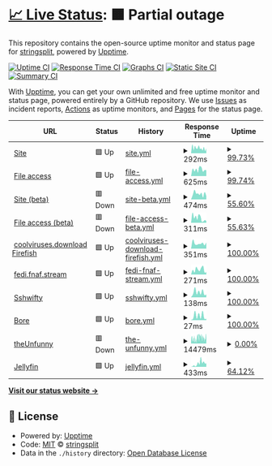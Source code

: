 # [📈 Live Status](https://status.fyle.uk): <!--live status--> **🟧 Partial outage**

This repository contains the open-source uptime monitor and status page for [stringsplit](https://status.fyle.uk), powered by [Upptime](https://github.com/upptime/upptime).

[![Uptime CI](https://github.com/nbitzz/status/workflows/Uptime%20CI/badge.svg)](https://github.com/nbitzz/status/actions?query=workflow%3A%22Uptime+CI%22)
[![Response Time CI](https://github.com/nbitzz/status/workflows/Response%20Time%20CI/badge.svg)](https://github.com/nbitzz/status/actions?query=workflow%3A%22Response+Time+CI%22)
[![Graphs CI](https://github.com/nbitzz/status/workflows/Graphs%20CI/badge.svg)](https://github.com/nbitzz/status/actions?query=workflow%3A%22Graphs+CI%22)
[![Static Site CI](https://github.com/nbitzz/status/workflows/Static%20Site%20CI/badge.svg)](https://github.com/nbitzz/status/actions?query=workflow%3A%22Static+Site+CI%22)
[![Summary CI](https://github.com/nbitzz/status/workflows/Summary%20CI/badge.svg)](https://github.com/nbitzz/status/actions?query=workflow%3A%22Summary+CI%22)

With [Upptime](https://upptime.js.org), you can get your own unlimited and free uptime monitor and status page, powered entirely by a GitHub repository. We use [Issues](https://github.com/nbitzz/status/issues) as incident reports, [Actions](https://github.com/nbitzz/status/actions) as uptime monitors, and [Pages](https://status.fyle.uk) for the status page.

<!--start: status pages-->
<!-- This summary is generated by Upptime (https://github.com/upptime/upptime) -->
<!-- Do not edit this manually, your changes will be overwritten -->
<!-- prettier-ignore -->
| URL | Status | History | Response Time | Uptime |
| --- | ------ | ------- | ------------- | ------ |
| <img alt="" src="https://icons.duckduckgo.com/ip3/fyle.uk.ico" height="13"> [Site](https://fyle.uk) | 🟩 Up | [site.yml](https://github.com/nbitzz/status/commits/HEAD/history/site.yml) | <details><summary><img alt="Response time graph" src="./graphs/site/response-time-week.png" height="20"> 292ms</summary><br><a href="https://status.fyle.uk/history/site"><img alt="Response time 991" src="https://img.shields.io/endpoint?url=https%3A%2F%2Fraw.githubusercontent.com%2Fnbitzz%2Fstatus%2FHEAD%2Fapi%2Fsite%2Fresponse-time.json"></a><br><a href="https://status.fyle.uk/history/site"><img alt="24-hour response time 270" src="https://img.shields.io/endpoint?url=https%3A%2F%2Fraw.githubusercontent.com%2Fnbitzz%2Fstatus%2FHEAD%2Fapi%2Fsite%2Fresponse-time-day.json"></a><br><a href="https://status.fyle.uk/history/site"><img alt="7-day response time 292" src="https://img.shields.io/endpoint?url=https%3A%2F%2Fraw.githubusercontent.com%2Fnbitzz%2Fstatus%2FHEAD%2Fapi%2Fsite%2Fresponse-time-week.json"></a><br><a href="https://status.fyle.uk/history/site"><img alt="30-day response time 314" src="https://img.shields.io/endpoint?url=https%3A%2F%2Fraw.githubusercontent.com%2Fnbitzz%2Fstatus%2FHEAD%2Fapi%2Fsite%2Fresponse-time-month.json"></a><br><a href="https://status.fyle.uk/history/site"><img alt="1-year response time 1131" src="https://img.shields.io/endpoint?url=https%3A%2F%2Fraw.githubusercontent.com%2Fnbitzz%2Fstatus%2FHEAD%2Fapi%2Fsite%2Fresponse-time-year.json"></a></details> | <details><summary><a href="https://status.fyle.uk/history/site">99.73%</a></summary><a href="https://status.fyle.uk/history/site"><img alt="All-time uptime 95.22%" src="https://img.shields.io/endpoint?url=https%3A%2F%2Fraw.githubusercontent.com%2Fnbitzz%2Fstatus%2FHEAD%2Fapi%2Fsite%2Fuptime.json"></a><br><a href="https://status.fyle.uk/history/site"><img alt="24-hour uptime 100.00%" src="https://img.shields.io/endpoint?url=https%3A%2F%2Fraw.githubusercontent.com%2Fnbitzz%2Fstatus%2FHEAD%2Fapi%2Fsite%2Fuptime-day.json"></a><br><a href="https://status.fyle.uk/history/site"><img alt="7-day uptime 99.73%" src="https://img.shields.io/endpoint?url=https%3A%2F%2Fraw.githubusercontent.com%2Fnbitzz%2Fstatus%2FHEAD%2Fapi%2Fsite%2Fuptime-week.json"></a><br><a href="https://status.fyle.uk/history/site"><img alt="30-day uptime 99.88%" src="https://img.shields.io/endpoint?url=https%3A%2F%2Fraw.githubusercontent.com%2Fnbitzz%2Fstatus%2FHEAD%2Fapi%2Fsite%2Fuptime-month.json"></a><br><a href="https://status.fyle.uk/history/site"><img alt="1-year uptime 95.09%" src="https://img.shields.io/endpoint?url=https%3A%2F%2Fraw.githubusercontent.com%2Fnbitzz%2Fstatus%2FHEAD%2Fapi%2Fsite%2Fuptime-year.json"></a></details>
| <img alt="" src="https://icons.duckduckgo.com/ip3/fyle.uk.ico" height="13"> [File access](https://fyle.uk/file/fish) | 🟩 Up | [file-access.yml](https://github.com/nbitzz/status/commits/HEAD/history/file-access.yml) | <details><summary><img alt="Response time graph" src="./graphs/file-access/response-time-week.png" height="20"> 625ms</summary><br><a href="https://status.fyle.uk/history/file-access"><img alt="Response time 1717" src="https://img.shields.io/endpoint?url=https%3A%2F%2Fraw.githubusercontent.com%2Fnbitzz%2Fstatus%2FHEAD%2Fapi%2Ffile-access%2Fresponse-time.json"></a><br><a href="https://status.fyle.uk/history/file-access"><img alt="24-hour response time 572" src="https://img.shields.io/endpoint?url=https%3A%2F%2Fraw.githubusercontent.com%2Fnbitzz%2Fstatus%2FHEAD%2Fapi%2Ffile-access%2Fresponse-time-day.json"></a><br><a href="https://status.fyle.uk/history/file-access"><img alt="7-day response time 625" src="https://img.shields.io/endpoint?url=https%3A%2F%2Fraw.githubusercontent.com%2Fnbitzz%2Fstatus%2FHEAD%2Fapi%2Ffile-access%2Fresponse-time-week.json"></a><br><a href="https://status.fyle.uk/history/file-access"><img alt="30-day response time 1050" src="https://img.shields.io/endpoint?url=https%3A%2F%2Fraw.githubusercontent.com%2Fnbitzz%2Fstatus%2FHEAD%2Fapi%2Ffile-access%2Fresponse-time-month.json"></a><br><a href="https://status.fyle.uk/history/file-access"><img alt="1-year response time 1867" src="https://img.shields.io/endpoint?url=https%3A%2F%2Fraw.githubusercontent.com%2Fnbitzz%2Fstatus%2FHEAD%2Fapi%2Ffile-access%2Fresponse-time-year.json"></a></details> | <details><summary><a href="https://status.fyle.uk/history/file-access">99.74%</a></summary><a href="https://status.fyle.uk/history/file-access"><img alt="All-time uptime 97.04%" src="https://img.shields.io/endpoint?url=https%3A%2F%2Fraw.githubusercontent.com%2Fnbitzz%2Fstatus%2FHEAD%2Fapi%2Ffile-access%2Fuptime.json"></a><br><a href="https://status.fyle.uk/history/file-access"><img alt="24-hour uptime 100.00%" src="https://img.shields.io/endpoint?url=https%3A%2F%2Fraw.githubusercontent.com%2Fnbitzz%2Fstatus%2FHEAD%2Fapi%2Ffile-access%2Fuptime-day.json"></a><br><a href="https://status.fyle.uk/history/file-access"><img alt="7-day uptime 99.74%" src="https://img.shields.io/endpoint?url=https%3A%2F%2Fraw.githubusercontent.com%2Fnbitzz%2Fstatus%2FHEAD%2Fapi%2Ffile-access%2Fuptime-week.json"></a><br><a href="https://status.fyle.uk/history/file-access"><img alt="30-day uptime 99.94%" src="https://img.shields.io/endpoint?url=https%3A%2F%2Fraw.githubusercontent.com%2Fnbitzz%2Fstatus%2FHEAD%2Fapi%2Ffile-access%2Fuptime-month.json"></a><br><a href="https://status.fyle.uk/history/file-access"><img alt="1-year uptime 97.40%" src="https://img.shields.io/endpoint?url=https%3A%2F%2Fraw.githubusercontent.com%2Fnbitzz%2Fstatus%2FHEAD%2Fapi%2Ffile-access%2Fuptime-year.json"></a></details>
| <img alt="" src="https://icons.duckduckgo.com/ip3/beta.fyle.uk.ico" height="13"> [Site (beta)](https://beta.fyle.uk) | 🟥 Down | [site-beta.yml](https://github.com/nbitzz/status/commits/HEAD/history/site-beta.yml) | <details><summary><img alt="Response time graph" src="./graphs/site-beta/response-time-week.png" height="20"> 474ms</summary><br><a href="https://status.fyle.uk/history/site-beta"><img alt="Response time 753" src="https://img.shields.io/endpoint?url=https%3A%2F%2Fraw.githubusercontent.com%2Fnbitzz%2Fstatus%2FHEAD%2Fapi%2Fsite-beta%2Fresponse-time.json"></a><br><a href="https://status.fyle.uk/history/site-beta"><img alt="24-hour response time 282" src="https://img.shields.io/endpoint?url=https%3A%2F%2Fraw.githubusercontent.com%2Fnbitzz%2Fstatus%2FHEAD%2Fapi%2Fsite-beta%2Fresponse-time-day.json"></a><br><a href="https://status.fyle.uk/history/site-beta"><img alt="7-day response time 474" src="https://img.shields.io/endpoint?url=https%3A%2F%2Fraw.githubusercontent.com%2Fnbitzz%2Fstatus%2FHEAD%2Fapi%2Fsite-beta%2Fresponse-time-week.json"></a><br><a href="https://status.fyle.uk/history/site-beta"><img alt="30-day response time 527" src="https://img.shields.io/endpoint?url=https%3A%2F%2Fraw.githubusercontent.com%2Fnbitzz%2Fstatus%2FHEAD%2Fapi%2Fsite-beta%2Fresponse-time-month.json"></a><br><a href="https://status.fyle.uk/history/site-beta"><img alt="1-year response time 811" src="https://img.shields.io/endpoint?url=https%3A%2F%2Fraw.githubusercontent.com%2Fnbitzz%2Fstatus%2FHEAD%2Fapi%2Fsite-beta%2Fresponse-time-year.json"></a></details> | <details><summary><a href="https://status.fyle.uk/history/site-beta">55.60%</a></summary><a href="https://status.fyle.uk/history/site-beta"><img alt="All-time uptime 98.23%" src="https://img.shields.io/endpoint?url=https%3A%2F%2Fraw.githubusercontent.com%2Fnbitzz%2Fstatus%2FHEAD%2Fapi%2Fsite-beta%2Fuptime.json"></a><br><a href="https://status.fyle.uk/history/site-beta"><img alt="24-hour uptime 0.00%" src="https://img.shields.io/endpoint?url=https%3A%2F%2Fraw.githubusercontent.com%2Fnbitzz%2Fstatus%2FHEAD%2Fapi%2Fsite-beta%2Fuptime-day.json"></a><br><a href="https://status.fyle.uk/history/site-beta"><img alt="7-day uptime 55.60%" src="https://img.shields.io/endpoint?url=https%3A%2F%2Fraw.githubusercontent.com%2Fnbitzz%2Fstatus%2FHEAD%2Fapi%2Fsite-beta%2Fuptime-week.json"></a><br><a href="https://status.fyle.uk/history/site-beta"><img alt="30-day uptime 89.78%" src="https://img.shields.io/endpoint?url=https%3A%2F%2Fraw.githubusercontent.com%2Fnbitzz%2Fstatus%2FHEAD%2Fapi%2Fsite-beta%2Fuptime-month.json"></a><br><a href="https://status.fyle.uk/history/site-beta"><img alt="1-year uptime 98.81%" src="https://img.shields.io/endpoint?url=https%3A%2F%2Fraw.githubusercontent.com%2Fnbitzz%2Fstatus%2FHEAD%2Fapi%2Fsite-beta%2Fuptime-year.json"></a></details>
| <img alt="" src="https://icons.duckduckgo.com/ip3/beta.fyle.uk.ico" height="13"> [File access (beta)](https://beta.fyle.uk/file/fish) | 🟥 Down | [file-access-beta.yml](https://github.com/nbitzz/status/commits/HEAD/history/file-access-beta.yml) | <details><summary><img alt="Response time graph" src="./graphs/file-access-beta/response-time-week.png" height="20"> 311ms</summary><br><a href="https://status.fyle.uk/history/file-access-beta"><img alt="Response time 1257" src="https://img.shields.io/endpoint?url=https%3A%2F%2Fraw.githubusercontent.com%2Fnbitzz%2Fstatus%2FHEAD%2Fapi%2Ffile-access-beta%2Fresponse-time.json"></a><br><a href="https://status.fyle.uk/history/file-access-beta"><img alt="24-hour response time 112" src="https://img.shields.io/endpoint?url=https%3A%2F%2Fraw.githubusercontent.com%2Fnbitzz%2Fstatus%2FHEAD%2Fapi%2Ffile-access-beta%2Fresponse-time-day.json"></a><br><a href="https://status.fyle.uk/history/file-access-beta"><img alt="7-day response time 311" src="https://img.shields.io/endpoint?url=https%3A%2F%2Fraw.githubusercontent.com%2Fnbitzz%2Fstatus%2FHEAD%2Fapi%2Ffile-access-beta%2Fresponse-time-week.json"></a><br><a href="https://status.fyle.uk/history/file-access-beta"><img alt="30-day response time 573" src="https://img.shields.io/endpoint?url=https%3A%2F%2Fraw.githubusercontent.com%2Fnbitzz%2Fstatus%2FHEAD%2Fapi%2Ffile-access-beta%2Fresponse-time-month.json"></a><br><a href="https://status.fyle.uk/history/file-access-beta"><img alt="1-year response time 994" src="https://img.shields.io/endpoint?url=https%3A%2F%2Fraw.githubusercontent.com%2Fnbitzz%2Fstatus%2FHEAD%2Fapi%2Ffile-access-beta%2Fresponse-time-year.json"></a></details> | <details><summary><a href="https://status.fyle.uk/history/file-access-beta">55.63%</a></summary><a href="https://status.fyle.uk/history/file-access-beta"><img alt="All-time uptime 97.41%" src="https://img.shields.io/endpoint?url=https%3A%2F%2Fraw.githubusercontent.com%2Fnbitzz%2Fstatus%2FHEAD%2Fapi%2Ffile-access-beta%2Fuptime.json"></a><br><a href="https://status.fyle.uk/history/file-access-beta"><img alt="24-hour uptime 0.00%" src="https://img.shields.io/endpoint?url=https%3A%2F%2Fraw.githubusercontent.com%2Fnbitzz%2Fstatus%2FHEAD%2Fapi%2Ffile-access-beta%2Fuptime-day.json"></a><br><a href="https://status.fyle.uk/history/file-access-beta"><img alt="7-day uptime 55.63%" src="https://img.shields.io/endpoint?url=https%3A%2F%2Fraw.githubusercontent.com%2Fnbitzz%2Fstatus%2FHEAD%2Fapi%2Ffile-access-beta%2Fuptime-week.json"></a><br><a href="https://status.fyle.uk/history/file-access-beta"><img alt="30-day uptime 89.79%" src="https://img.shields.io/endpoint?url=https%3A%2F%2Fraw.githubusercontent.com%2Fnbitzz%2Fstatus%2FHEAD%2Fapi%2Ffile-access-beta%2Fuptime-month.json"></a><br><a href="https://status.fyle.uk/history/file-access-beta"><img alt="1-year uptime 97.12%" src="https://img.shields.io/endpoint?url=https%3A%2F%2Fraw.githubusercontent.com%2Fnbitzz%2Fstatus%2FHEAD%2Fapi%2Ffile-access-beta%2Fuptime-year.json"></a></details>
| <img alt="" src="https://icons.duckduckgo.com/ip3/coolviruses.download.ico" height="13"> [coolviruses.download Firefish](https://coolviruses.download/) | 🟩 Up | [coolviruses-download-firefish.yml](https://github.com/nbitzz/status/commits/HEAD/history/coolviruses-download-firefish.yml) | <details><summary><img alt="Response time graph" src="./graphs/coolviruses-download-firefish/response-time-week.png" height="20"> 351ms</summary><br><a href="https://status.fyle.uk/history/coolviruses-download-firefish"><img alt="Response time 486" src="https://img.shields.io/endpoint?url=https%3A%2F%2Fraw.githubusercontent.com%2Fnbitzz%2Fstatus%2FHEAD%2Fapi%2Fcoolviruses-download-firefish%2Fresponse-time.json"></a><br><a href="https://status.fyle.uk/history/coolviruses-download-firefish"><img alt="24-hour response time 406" src="https://img.shields.io/endpoint?url=https%3A%2F%2Fraw.githubusercontent.com%2Fnbitzz%2Fstatus%2FHEAD%2Fapi%2Fcoolviruses-download-firefish%2Fresponse-time-day.json"></a><br><a href="https://status.fyle.uk/history/coolviruses-download-firefish"><img alt="7-day response time 351" src="https://img.shields.io/endpoint?url=https%3A%2F%2Fraw.githubusercontent.com%2Fnbitzz%2Fstatus%2FHEAD%2Fapi%2Fcoolviruses-download-firefish%2Fresponse-time-week.json"></a><br><a href="https://status.fyle.uk/history/coolviruses-download-firefish"><img alt="30-day response time 441" src="https://img.shields.io/endpoint?url=https%3A%2F%2Fraw.githubusercontent.com%2Fnbitzz%2Fstatus%2FHEAD%2Fapi%2Fcoolviruses-download-firefish%2Fresponse-time-month.json"></a><br><a href="https://status.fyle.uk/history/coolviruses-download-firefish"><img alt="1-year response time 486" src="https://img.shields.io/endpoint?url=https%3A%2F%2Fraw.githubusercontent.com%2Fnbitzz%2Fstatus%2FHEAD%2Fapi%2Fcoolviruses-download-firefish%2Fresponse-time-year.json"></a></details> | <details><summary><a href="https://status.fyle.uk/history/coolviruses-download-firefish">100.00%</a></summary><a href="https://status.fyle.uk/history/coolviruses-download-firefish"><img alt="All-time uptime 99.91%" src="https://img.shields.io/endpoint?url=https%3A%2F%2Fraw.githubusercontent.com%2Fnbitzz%2Fstatus%2FHEAD%2Fapi%2Fcoolviruses-download-firefish%2Fuptime.json"></a><br><a href="https://status.fyle.uk/history/coolviruses-download-firefish"><img alt="24-hour uptime 100.00%" src="https://img.shields.io/endpoint?url=https%3A%2F%2Fraw.githubusercontent.com%2Fnbitzz%2Fstatus%2FHEAD%2Fapi%2Fcoolviruses-download-firefish%2Fuptime-day.json"></a><br><a href="https://status.fyle.uk/history/coolviruses-download-firefish"><img alt="7-day uptime 100.00%" src="https://img.shields.io/endpoint?url=https%3A%2F%2Fraw.githubusercontent.com%2Fnbitzz%2Fstatus%2FHEAD%2Fapi%2Fcoolviruses-download-firefish%2Fuptime-week.json"></a><br><a href="https://status.fyle.uk/history/coolviruses-download-firefish"><img alt="30-day uptime 100.00%" src="https://img.shields.io/endpoint?url=https%3A%2F%2Fraw.githubusercontent.com%2Fnbitzz%2Fstatus%2FHEAD%2Fapi%2Fcoolviruses-download-firefish%2Fuptime-month.json"></a><br><a href="https://status.fyle.uk/history/coolviruses-download-firefish"><img alt="1-year uptime 99.91%" src="https://img.shields.io/endpoint?url=https%3A%2F%2Fraw.githubusercontent.com%2Fnbitzz%2Fstatus%2FHEAD%2Fapi%2Fcoolviruses-download-firefish%2Fuptime-year.json"></a></details>
| <img alt="" src="https://icons.duckduckgo.com/ip3/helloeverybodymynameismarkiplierandwelcometofivenightsatfreddys.anindiehorrorgamethatyouguyssuggestedenmasseandisawthatyamimash.playeditandhesaidthatitwasreallyreallygoodsoimveryeagertoseewha.tisupandthatisaterrifyinganimatronicbear.fnaf.stream.ico" height="13"> [fedi.fnaf.stream](https://helloeverybodymynameismarkiplierandwelcometofivenightsatfreddys.anindiehorrorgamethatyouguyssuggestedenmasseandisawthatyamimash.playeditandhesaidthatitwasreallyreallygoodsoimveryeagertoseewha.tisupandthatisaterrifyinganimatronicbear.fnaf.stream/) | 🟩 Up | [fedi-fnaf-stream.yml](https://github.com/nbitzz/status/commits/HEAD/history/fedi-fnaf-stream.yml) | <details><summary><img alt="Response time graph" src="./graphs/fedi-fnaf-stream/response-time-week.png" height="20"> 271ms</summary><br><a href="https://status.fyle.uk/history/fedi-fnaf-stream"><img alt="Response time 360" src="https://img.shields.io/endpoint?url=https%3A%2F%2Fraw.githubusercontent.com%2Fnbitzz%2Fstatus%2FHEAD%2Fapi%2Ffedi-fnaf-stream%2Fresponse-time.json"></a><br><a href="https://status.fyle.uk/history/fedi-fnaf-stream"><img alt="24-hour response time 133" src="https://img.shields.io/endpoint?url=https%3A%2F%2Fraw.githubusercontent.com%2Fnbitzz%2Fstatus%2FHEAD%2Fapi%2Ffedi-fnaf-stream%2Fresponse-time-day.json"></a><br><a href="https://status.fyle.uk/history/fedi-fnaf-stream"><img alt="7-day response time 271" src="https://img.shields.io/endpoint?url=https%3A%2F%2Fraw.githubusercontent.com%2Fnbitzz%2Fstatus%2FHEAD%2Fapi%2Ffedi-fnaf-stream%2Fresponse-time-week.json"></a><br><a href="https://status.fyle.uk/history/fedi-fnaf-stream"><img alt="30-day response time 358" src="https://img.shields.io/endpoint?url=https%3A%2F%2Fraw.githubusercontent.com%2Fnbitzz%2Fstatus%2FHEAD%2Fapi%2Ffedi-fnaf-stream%2Fresponse-time-month.json"></a><br><a href="https://status.fyle.uk/history/fedi-fnaf-stream"><img alt="1-year response time 360" src="https://img.shields.io/endpoint?url=https%3A%2F%2Fraw.githubusercontent.com%2Fnbitzz%2Fstatus%2FHEAD%2Fapi%2Ffedi-fnaf-stream%2Fresponse-time-year.json"></a></details> | <details><summary><a href="https://status.fyle.uk/history/fedi-fnaf-stream">100.00%</a></summary><a href="https://status.fyle.uk/history/fedi-fnaf-stream"><img alt="All-time uptime 99.71%" src="https://img.shields.io/endpoint?url=https%3A%2F%2Fraw.githubusercontent.com%2Fnbitzz%2Fstatus%2FHEAD%2Fapi%2Ffedi-fnaf-stream%2Fuptime.json"></a><br><a href="https://status.fyle.uk/history/fedi-fnaf-stream"><img alt="24-hour uptime 100.00%" src="https://img.shields.io/endpoint?url=https%3A%2F%2Fraw.githubusercontent.com%2Fnbitzz%2Fstatus%2FHEAD%2Fapi%2Ffedi-fnaf-stream%2Fuptime-day.json"></a><br><a href="https://status.fyle.uk/history/fedi-fnaf-stream"><img alt="7-day uptime 100.00%" src="https://img.shields.io/endpoint?url=https%3A%2F%2Fraw.githubusercontent.com%2Fnbitzz%2Fstatus%2FHEAD%2Fapi%2Ffedi-fnaf-stream%2Fuptime-week.json"></a><br><a href="https://status.fyle.uk/history/fedi-fnaf-stream"><img alt="30-day uptime 99.83%" src="https://img.shields.io/endpoint?url=https%3A%2F%2Fraw.githubusercontent.com%2Fnbitzz%2Fstatus%2FHEAD%2Fapi%2Ffedi-fnaf-stream%2Fuptime-month.json"></a><br><a href="https://status.fyle.uk/history/fedi-fnaf-stream"><img alt="1-year uptime 99.71%" src="https://img.shields.io/endpoint?url=https%3A%2F%2Fraw.githubusercontent.com%2Fnbitzz%2Fstatus%2FHEAD%2Fapi%2Ffedi-fnaf-stream%2Fuptime-year.json"></a></details>
| <img alt="" src="https://icons.duckduckgo.com/ip3/ssh.fyle.uk.ico" height="13"> [Sshwifty](https://ssh.fyle.uk/) | 🟩 Up | [sshwifty.yml](https://github.com/nbitzz/status/commits/HEAD/history/sshwifty.yml) | <details><summary><img alt="Response time graph" src="./graphs/sshwifty/response-time-week.png" height="20"> 138ms</summary><br><a href="https://status.fyle.uk/history/sshwifty"><img alt="Response time 177" src="https://img.shields.io/endpoint?url=https%3A%2F%2Fraw.githubusercontent.com%2Fnbitzz%2Fstatus%2FHEAD%2Fapi%2Fsshwifty%2Fresponse-time.json"></a><br><a href="https://status.fyle.uk/history/sshwifty"><img alt="24-hour response time 79" src="https://img.shields.io/endpoint?url=https%3A%2F%2Fraw.githubusercontent.com%2Fnbitzz%2Fstatus%2FHEAD%2Fapi%2Fsshwifty%2Fresponse-time-day.json"></a><br><a href="https://status.fyle.uk/history/sshwifty"><img alt="7-day response time 138" src="https://img.shields.io/endpoint?url=https%3A%2F%2Fraw.githubusercontent.com%2Fnbitzz%2Fstatus%2FHEAD%2Fapi%2Fsshwifty%2Fresponse-time-week.json"></a><br><a href="https://status.fyle.uk/history/sshwifty"><img alt="30-day response time 262" src="https://img.shields.io/endpoint?url=https%3A%2F%2Fraw.githubusercontent.com%2Fnbitzz%2Fstatus%2FHEAD%2Fapi%2Fsshwifty%2Fresponse-time-month.json"></a><br><a href="https://status.fyle.uk/history/sshwifty"><img alt="1-year response time 177" src="https://img.shields.io/endpoint?url=https%3A%2F%2Fraw.githubusercontent.com%2Fnbitzz%2Fstatus%2FHEAD%2Fapi%2Fsshwifty%2Fresponse-time-year.json"></a></details> | <details><summary><a href="https://status.fyle.uk/history/sshwifty">100.00%</a></summary><a href="https://status.fyle.uk/history/sshwifty"><img alt="All-time uptime 100.00%" src="https://img.shields.io/endpoint?url=https%3A%2F%2Fraw.githubusercontent.com%2Fnbitzz%2Fstatus%2FHEAD%2Fapi%2Fsshwifty%2Fuptime.json"></a><br><a href="https://status.fyle.uk/history/sshwifty"><img alt="24-hour uptime 100.00%" src="https://img.shields.io/endpoint?url=https%3A%2F%2Fraw.githubusercontent.com%2Fnbitzz%2Fstatus%2FHEAD%2Fapi%2Fsshwifty%2Fuptime-day.json"></a><br><a href="https://status.fyle.uk/history/sshwifty"><img alt="7-day uptime 100.00%" src="https://img.shields.io/endpoint?url=https%3A%2F%2Fraw.githubusercontent.com%2Fnbitzz%2Fstatus%2FHEAD%2Fapi%2Fsshwifty%2Fuptime-week.json"></a><br><a href="https://status.fyle.uk/history/sshwifty"><img alt="30-day uptime 100.00%" src="https://img.shields.io/endpoint?url=https%3A%2F%2Fraw.githubusercontent.com%2Fnbitzz%2Fstatus%2FHEAD%2Fapi%2Fsshwifty%2Fuptime-month.json"></a><br><a href="https://status.fyle.uk/history/sshwifty"><img alt="1-year uptime 100.00%" src="https://img.shields.io/endpoint?url=https%3A%2F%2Fraw.githubusercontent.com%2Fnbitzz%2Fstatus%2FHEAD%2Fapi%2Fsshwifty%2Fuptime-year.json"></a></details>
| <img alt="" src="https://icons.duckduckgo.com/ip3/null.ico" height="13"> [Bore](tunnel.fyle.uk) | 🟩 Up | [bore.yml](https://github.com/nbitzz/status/commits/HEAD/history/bore.yml) | <details><summary><img alt="Response time graph" src="./graphs/bore/response-time-week.png" height="20"> 27ms</summary><br><a href="https://status.fyle.uk/history/bore"><img alt="Response time 52" src="https://img.shields.io/endpoint?url=https%3A%2F%2Fraw.githubusercontent.com%2Fnbitzz%2Fstatus%2FHEAD%2Fapi%2Fbore%2Fresponse-time.json"></a><br><a href="https://status.fyle.uk/history/bore"><img alt="24-hour response time 9" src="https://img.shields.io/endpoint?url=https%3A%2F%2Fraw.githubusercontent.com%2Fnbitzz%2Fstatus%2FHEAD%2Fapi%2Fbore%2Fresponse-time-day.json"></a><br><a href="https://status.fyle.uk/history/bore"><img alt="7-day response time 27" src="https://img.shields.io/endpoint?url=https%3A%2F%2Fraw.githubusercontent.com%2Fnbitzz%2Fstatus%2FHEAD%2Fapi%2Fbore%2Fresponse-time-week.json"></a><br><a href="https://status.fyle.uk/history/bore"><img alt="30-day response time 41" src="https://img.shields.io/endpoint?url=https%3A%2F%2Fraw.githubusercontent.com%2Fnbitzz%2Fstatus%2FHEAD%2Fapi%2Fbore%2Fresponse-time-month.json"></a><br><a href="https://status.fyle.uk/history/bore"><img alt="1-year response time 52" src="https://img.shields.io/endpoint?url=https%3A%2F%2Fraw.githubusercontent.com%2Fnbitzz%2Fstatus%2FHEAD%2Fapi%2Fbore%2Fresponse-time-year.json"></a></details> | <details><summary><a href="https://status.fyle.uk/history/bore">100.00%</a></summary><a href="https://status.fyle.uk/history/bore"><img alt="All-time uptime 100.00%" src="https://img.shields.io/endpoint?url=https%3A%2F%2Fraw.githubusercontent.com%2Fnbitzz%2Fstatus%2FHEAD%2Fapi%2Fbore%2Fuptime.json"></a><br><a href="https://status.fyle.uk/history/bore"><img alt="24-hour uptime 100.00%" src="https://img.shields.io/endpoint?url=https%3A%2F%2Fraw.githubusercontent.com%2Fnbitzz%2Fstatus%2FHEAD%2Fapi%2Fbore%2Fuptime-day.json"></a><br><a href="https://status.fyle.uk/history/bore"><img alt="7-day uptime 100.00%" src="https://img.shields.io/endpoint?url=https%3A%2F%2Fraw.githubusercontent.com%2Fnbitzz%2Fstatus%2FHEAD%2Fapi%2Fbore%2Fuptime-week.json"></a><br><a href="https://status.fyle.uk/history/bore"><img alt="30-day uptime 100.00%" src="https://img.shields.io/endpoint?url=https%3A%2F%2Fraw.githubusercontent.com%2Fnbitzz%2Fstatus%2FHEAD%2Fapi%2Fbore%2Fuptime-month.json"></a><br><a href="https://status.fyle.uk/history/bore"><img alt="1-year uptime 100.00%" src="https://img.shields.io/endpoint?url=https%3A%2F%2Fraw.githubusercontent.com%2Fnbitzz%2Fstatus%2FHEAD%2Fapi%2Fbore%2Fuptime-year.json"></a></details>
| <img alt="" src="https://icons.duckduckgo.com/ip3/unfunny.glitch.me.ico" height="13"> [theUnfunny](https://unfunny.glitch.me/) | 🟥 Down | [the-unfunny.yml](https://github.com/nbitzz/status/commits/HEAD/history/the-unfunny.yml) | <details><summary><img alt="Response time graph" src="./graphs/the-unfunny/response-time-week.png" height="20"> 14479ms</summary><br><a href="https://status.fyle.uk/history/the-unfunny"><img alt="Response time 6652" src="https://img.shields.io/endpoint?url=https%3A%2F%2Fraw.githubusercontent.com%2Fnbitzz%2Fstatus%2FHEAD%2Fapi%2Fthe-unfunny%2Fresponse-time.json"></a><br><a href="https://status.fyle.uk/history/the-unfunny"><img alt="24-hour response time 14268" src="https://img.shields.io/endpoint?url=https%3A%2F%2Fraw.githubusercontent.com%2Fnbitzz%2Fstatus%2FHEAD%2Fapi%2Fthe-unfunny%2Fresponse-time-day.json"></a><br><a href="https://status.fyle.uk/history/the-unfunny"><img alt="7-day response time 14479" src="https://img.shields.io/endpoint?url=https%3A%2F%2Fraw.githubusercontent.com%2Fnbitzz%2Fstatus%2FHEAD%2Fapi%2Fthe-unfunny%2Fresponse-time-week.json"></a><br><a href="https://status.fyle.uk/history/the-unfunny"><img alt="30-day response time 15419" src="https://img.shields.io/endpoint?url=https%3A%2F%2Fraw.githubusercontent.com%2Fnbitzz%2Fstatus%2FHEAD%2Fapi%2Fthe-unfunny%2Fresponse-time-month.json"></a><br><a href="https://status.fyle.uk/history/the-unfunny"><img alt="1-year response time 7373" src="https://img.shields.io/endpoint?url=https%3A%2F%2Fraw.githubusercontent.com%2Fnbitzz%2Fstatus%2FHEAD%2Fapi%2Fthe-unfunny%2Fresponse-time-year.json"></a></details> | <details><summary><a href="https://status.fyle.uk/history/the-unfunny">0.00%</a></summary><a href="https://status.fyle.uk/history/the-unfunny"><img alt="All-time uptime 88.74%" src="https://img.shields.io/endpoint?url=https%3A%2F%2Fraw.githubusercontent.com%2Fnbitzz%2Fstatus%2FHEAD%2Fapi%2Fthe-unfunny%2Fuptime.json"></a><br><a href="https://status.fyle.uk/history/the-unfunny"><img alt="24-hour uptime 0.00%" src="https://img.shields.io/endpoint?url=https%3A%2F%2Fraw.githubusercontent.com%2Fnbitzz%2Fstatus%2FHEAD%2Fapi%2Fthe-unfunny%2Fuptime-day.json"></a><br><a href="https://status.fyle.uk/history/the-unfunny"><img alt="7-day uptime 0.00%" src="https://img.shields.io/endpoint?url=https%3A%2F%2Fraw.githubusercontent.com%2Fnbitzz%2Fstatus%2FHEAD%2Fapi%2Fthe-unfunny%2Fuptime-week.json"></a><br><a href="https://status.fyle.uk/history/the-unfunny"><img alt="30-day uptime 0.00%" src="https://img.shields.io/endpoint?url=https%3A%2F%2Fraw.githubusercontent.com%2Fnbitzz%2Fstatus%2FHEAD%2Fapi%2Fthe-unfunny%2Fuptime-month.json"></a><br><a href="https://status.fyle.uk/history/the-unfunny"><img alt="1-year uptime 86.47%" src="https://img.shields.io/endpoint?url=https%3A%2F%2Fraw.githubusercontent.com%2Fnbitzz%2Fstatus%2FHEAD%2Fapi%2Fthe-unfunny%2Fuptime-year.json"></a></details>
| <img alt="" src="https://icons.duckduckgo.com/ip3/jelly.fyle.uk.ico" height="13"> [Jellyfin](https://jelly.fyle.uk/) | 🟩 Up | [jellyfin.yml](https://github.com/nbitzz/status/commits/HEAD/history/jellyfin.yml) | <details><summary><img alt="Response time graph" src="./graphs/jellyfin/response-time-week.png" height="20"> 433ms</summary><br><a href="https://status.fyle.uk/history/jellyfin"><img alt="Response time 3018" src="https://img.shields.io/endpoint?url=https%3A%2F%2Fraw.githubusercontent.com%2Fnbitzz%2Fstatus%2FHEAD%2Fapi%2Fjellyfin%2Fresponse-time.json"></a><br><a href="https://status.fyle.uk/history/jellyfin"><img alt="24-hour response time 466" src="https://img.shields.io/endpoint?url=https%3A%2F%2Fraw.githubusercontent.com%2Fnbitzz%2Fstatus%2FHEAD%2Fapi%2Fjellyfin%2Fresponse-time-day.json"></a><br><a href="https://status.fyle.uk/history/jellyfin"><img alt="7-day response time 433" src="https://img.shields.io/endpoint?url=https%3A%2F%2Fraw.githubusercontent.com%2Fnbitzz%2Fstatus%2FHEAD%2Fapi%2Fjellyfin%2Fresponse-time-week.json"></a><br><a href="https://status.fyle.uk/history/jellyfin"><img alt="30-day response time 261" src="https://img.shields.io/endpoint?url=https%3A%2F%2Fraw.githubusercontent.com%2Fnbitzz%2Fstatus%2FHEAD%2Fapi%2Fjellyfin%2Fresponse-time-month.json"></a><br><a href="https://status.fyle.uk/history/jellyfin"><img alt="1-year response time 3018" src="https://img.shields.io/endpoint?url=https%3A%2F%2Fraw.githubusercontent.com%2Fnbitzz%2Fstatus%2FHEAD%2Fapi%2Fjellyfin%2Fresponse-time-year.json"></a></details> | <details><summary><a href="https://status.fyle.uk/history/jellyfin">64.12%</a></summary><a href="https://status.fyle.uk/history/jellyfin"><img alt="All-time uptime 52.10%" src="https://img.shields.io/endpoint?url=https%3A%2F%2Fraw.githubusercontent.com%2Fnbitzz%2Fstatus%2FHEAD%2Fapi%2Fjellyfin%2Fuptime.json"></a><br><a href="https://status.fyle.uk/history/jellyfin"><img alt="24-hour uptime 100.00%" src="https://img.shields.io/endpoint?url=https%3A%2F%2Fraw.githubusercontent.com%2Fnbitzz%2Fstatus%2FHEAD%2Fapi%2Fjellyfin%2Fuptime-day.json"></a><br><a href="https://status.fyle.uk/history/jellyfin"><img alt="7-day uptime 64.12%" src="https://img.shields.io/endpoint?url=https%3A%2F%2Fraw.githubusercontent.com%2Fnbitzz%2Fstatus%2FHEAD%2Fapi%2Fjellyfin%2Fuptime-week.json"></a><br><a href="https://status.fyle.uk/history/jellyfin"><img alt="30-day uptime 12.85%" src="https://img.shields.io/endpoint?url=https%3A%2F%2Fraw.githubusercontent.com%2Fnbitzz%2Fstatus%2FHEAD%2Fapi%2Fjellyfin%2Fuptime-month.json"></a><br><a href="https://status.fyle.uk/history/jellyfin"><img alt="1-year uptime 52.10%" src="https://img.shields.io/endpoint?url=https%3A%2F%2Fraw.githubusercontent.com%2Fnbitzz%2Fstatus%2FHEAD%2Fapi%2Fjellyfin%2Fuptime-year.json"></a></details>

<!--end: status pages-->

[**Visit our status website →**](https://status.fyle.uk)

## 📄 License

- Powered by: [Upptime](https://github.com/upptime/upptime)
- Code: [MIT](./LICENSE) © [stringsplit](https://status.fyle.uk)
- Data in the `./history` directory: [Open Database License](https://opendatacommons.org/licenses/odbl/1-0/)
